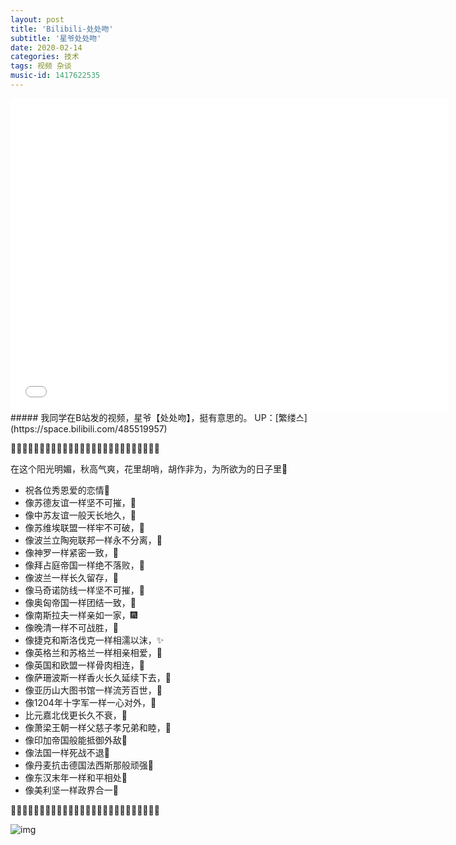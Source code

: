 ```yaml
---
layout: post
title: 'Bilibili-处处吻'
subtitle: '星爷处处吻'
date: 2020-02-14
categories: 技术
tags: 视频 杂谈
music-id: 1417622535
---
```


<iframe src="//player.bilibili.com/player.html?aid=85478796&cid=148580235&page=1" width="700px" height="500px" scrolling="no" border="0" frameborder="no" framespacing="0" allowfullscreen="true"> </iframe>
##### 我同学在B站发的视频，星爷【处处吻】，挺有意思的。
UP：[繁缕스](https://space.bilibili.com/485519957)

🍕🍔🍟🌭🍿🥓🥚🥞🍳🍞🎈🎆🎇✨🎉🎊🎃🎄🎋🎍🚓🚕🚙🚒🚎🚌

在这个阳光明媚，秋高气爽，花里胡哨，胡作非为，为所欲为的日子里🍕
* 祝各位秀恩爱的恋情🍔
* 像苏德友谊一样坚不可摧，🍟
* 像中苏友谊一般天长地久，🌭
* 像苏维埃联盟一样牢不可破，🍿
* 像波兰立陶宛联邦一样永不分离，🥓
* 像神罗一样紧密一致，🥚
* 像拜占庭帝国一样绝不落败，🥞
* 像波兰一样长久留存，🍳
* 像马奇诺防线一样坚不可摧，🍞
* 像奥匈帝国一样团结一致，🎈
* 像南斯拉夫一样亲如一家，🎆
* 像晚清一样不可战胜，🎇
* 像捷克和斯洛伐克一样相濡以沫，✨
* 像英格兰和苏格兰一样相亲相爱，🎉
* 像英国和欧盟一样骨肉相连，🎊
* 像萨珊波斯一样香火长久延续下去，🎃
* 像亚历山大图书馆一样流芳百世，🎄
* 像1204年十字军一样一心对外，🎋
* 比元嘉北伐更长久不衰，🎍
* 像萧梁王朝一样父慈子孝兄弟和睦，🚓
* 像印加帝国般能抵御外敌🚕
* 像法国一样死战不退🚙
* 像丹麦抗击德国法西斯那般顽强🚎
* 像东汉末年一样和平相处🚒
* 像美利坚一样政界合一🚌

🍕🍔🍟🌭🍿🥓🥚🥞🍳🍞🎈🎆🎇✨🎉🎊🎃🎄🎋🎍🚓🚕🚙🚒🚎🚌

![img](https://lz.sinaimg.cn/osj1080/ebeef3aaly3gbwa5cuzscj20zk0k03zx.jpg)